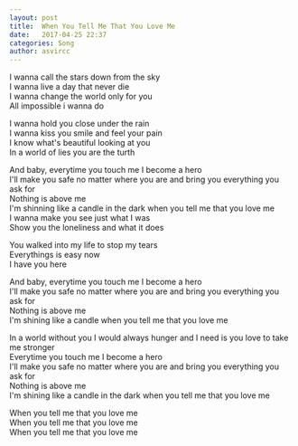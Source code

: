 ```yaml
---
layout: post
title:  When You Tell Me That You Love Me
date:   2017-04-25 22:37
categories: Song
author: asvircc
---
```


I wanna call the stars down from the sky<br>
I wanna live a day that never die<br>
I wanna change the world only for you<br>
All impossible i wanna do<br>


I wanna hold you close under the rain<br>
I wanna kiss you smile and feel your pain<br>
I know what's beautiful looking at you<br>
In a world of lies you are the turth<br>


And baby, everytime you touch me I become a hero<br>
I'll make you safe no matter where you are and bring you everything you ask for<br>
Nothing is above me<br>
I'm shinning like a candle in the dark when you tell me that you love me<br>
I wanna make you see just what I was<br>
Show you the loneliness and what it does<br>


You walked into my life to stop my tears<br>
Everythings is easy now<br>
I have you here<br>


And baby, everytime you touch me I become a hero<br>
I'll make you safe no matter where you are and bring you everything you ask for<br>
Nothing is above me<br>
I'm shining like a candle when you tell me that you love me<br>

In a world without you I would always hunger and I need is you love to take me stronger<br>
Everytime you touch me I become a hero<br>
I'll make you safe no matter where you are and bring you everything you ask for<br>
Nothing is above me<br>
I'm shining like a candle in the dark when you tell me that you love me<br>

When you tell me that you love me<br>
When you tell me that you love me<br>
When you tell me that you love me<br>